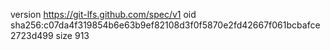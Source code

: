 version https://git-lfs.github.com/spec/v1
oid sha256:c07da4f319854b6e63b9ef82108d3f0f5870e2fd42667f061bcbafce2723d499
size 913
